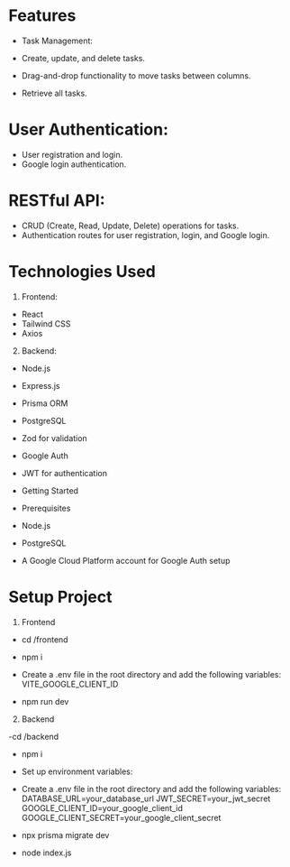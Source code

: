 # Features
- Task Management:

- Create, update, and delete tasks.
- Drag-and-drop functionality to move tasks between columns.
- Retrieve all tasks.

# User Authentication:

- User registration and login.
- Google login authentication.

# RESTful API:

- CRUD (Create, Read, Update, Delete) operations for tasks.
- Authentication routes for user registration, login, and Google login.

# Technologies Used
1. Frontend:

- React
- Tailwind CSS
- Axios

2. Backend:

- Node.js
- Express.js
- Prisma ORM
- PostgreSQL
- Zod for validation
- Google Auth
- JWT for authentication

- Getting Started
- Prerequisites

- Node.js
- PostgreSQL
- A Google Cloud Platform account for Google Auth setup

# Setup Project

1. Frontend 

- cd /frontend

- npm i

- Create a .env file in the root directory and add the following variables:
  VITE_GOOGLE_CLIENT_ID

- npm run dev

2. Backend 

-cd /backend

- npm i

- Set up environment variables:
- Create a .env file in the root directory and add the following variables:
  DATABASE_URL=your_database_url
  JWT_SECRET=your_jwt_secret
  GOOGLE_CLIENT_ID=your_google_client_id
  GOOGLE_CLIENT_SECRET=your_google_client_secret

- npx prisma migrate dev

- node index.js


